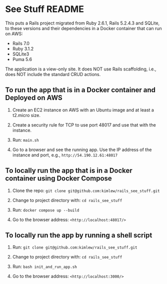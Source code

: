 # See Stuff README

This puts a Rails project migrated from Ruby 2.6.1, Rails 5.2.4.3 and SQLite, to these versions and their dependencies in a Docker container that can run on AWS:

- Rails 7.0
- Ruby 3.1.2
- SQLite3
- Puma 5.6

The application is a view-only site. It does NOT use Rails scaffolding, i.e., does NOT include the standard CRUD actions.

## To run the app that is in a Docker container and Deployed on AWS

1. Create an EC2 instance on AWS with an Ubuntu image and at least a t2.micro size.
   
2. Create a security rule for TCP to use port 48017 and use that with the instance.
   
3. Run: `main.sh`
   
4. Go to a browser and see the running app. Use the IP address of the instance and port, e.g., `http://54.190.12.61:48017`


## To locally run the app that is in a Docker container using Docker Compose

1. Clone the repo: `git clone git@github.com:kimlew/rails_see_stuff.git`

2. Change to project directory with: `cd rails_see_stuff`

3. Run: `docker compose up --build`
   
4. Go to the browser address: `<http://localhost:48017/>`


## To locally run the app by running a shell script

1. Run: `git clone git@github.com:kimlew/rails_see_stuff.git`

2. Change to project directory with: `cd rails_see_stuff`

3. Run: `bash init_and_run_app.sh`

4. Go to the browser address: `<http://localhost:3000/>`
